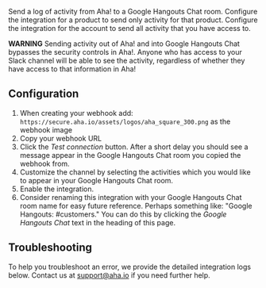 Send a log of activity from Aha! to a Google Hangouts Chat room. Configure the integration for a product to send only activity for that product. Configure the integration for the account to send all activity that you have access to.

**WARNING** Sending activity out of Aha! and into Google Hangouts Chat bypasses the security controls in Aha!. Anyone who has access to your Slack channel will be able to see the activity, regardless of whether they have access to that information in Aha!

## Configuration

1. When creating your webhook add: `https://secure.aha.io/assets/logos/aha_square_300.png` as the webhook image
1. Copy your webhook URL
1. Click the _Test connection_ button. After a short delay you should see a message appear in the Google Hangouts Chat room you copied the webhook from.
1. Customize the channel by selecting the activities which you would like to appear in your Google Hangouts Chat room.
1. Enable the integration.
1. Consider renaming this integration with your Google Hangouts Chat room name for easy future reference. Perhaps something like: "Google Hangouts: #customers." You can do this by clicking the _Google Hangouts Chat_ text in the heading of this page.

## Troubleshooting

To help you troubleshoot an error, we provide the detailed integration logs below. Contact us at support@aha.io if you need further help.
